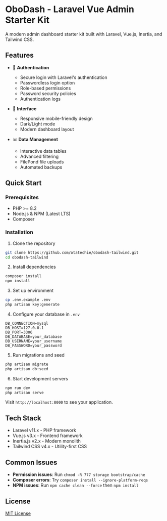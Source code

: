 # OboDash - Laravel Vue Admin Starter Kit

A modern admin dashboard starter kit built with Laravel, Vue.js, Inertia, and Tailwind CSS.

## Features

- 🔐 **Authentication**
  - Secure login with Laravel's authentication
  - Passwordless login option
  - Role-based permissions
  - Password security policies
  - Authentication logs

- 🎨 **Interface**
  - Responsive mobile-friendly design
  - Dark/Light mode
  - Modern dashboard layout

- 📊 **Data Management**
  - Interactive data tables
  - Advanced filtering
  - FilePond file uploads
  - Automated backups

## Quick Start

### Prerequisites

- PHP >= 8.2
- Node.js & NPM (Latest LTS)
- Composer

### Installation

1. Clone the repository
```bash
git clone https://github.com/otatechie/obodash-tailwind.git
cd obodash-tailwind
```

2. Install dependencies
```bash
composer install
npm install
```

3. Set up environment
```bash
cp .env.example .env
php artisan key:generate
```

4. Configure your database in `.env`
```
DB_CONNECTION=mysql
DB_HOST=127.0.0.1
DB_PORT=3306
DB_DATABASE=your_database
DB_USERNAME=your_username
DB_PASSWORD=your_password
```

5. Run migrations and seed
```bash
php artisan migrate
php artisan db:seed
```

6. Start development servers
```bash
npm run dev
php artisan serve
```

Visit `http://localhost:8000` to see your application.

## Tech Stack

- Laravel v11.x - PHP framework
- Vue.js v3.x - Frontend framework
- Inertia.js v2.x - Modern monolith
- Tailwind CSS v4.x - Utility-first CSS

## Common Issues

- **Permission issues**: Run `chmod -R 777 storage bootstrap/cache`
- **Composer errors**: Try `composer install --ignore-platform-reqs`
- **NPM issues**: Run `npm cache clean --force` then `npm install`

## License

[MIT License](LICENSE.md)
